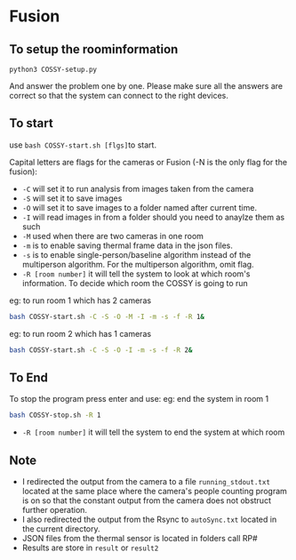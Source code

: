 # Fusion

## To setup the roominformation

```
python3 COSSY-setup.py
```
And answer the problem one by one. Please make sure all the answers are correct so that the system can connect to the right devices. 

## To start

use ```bash COSSY-start.sh [flgs]```to start.

Capital letters are flags for the cameras or Fusion (-N is the only flag for the fusion):
  - `-C` will set it to run analysis from images taken from the camera
  - `-S` will set it to save images
  - `-O` will set it to save images to a folder named after current time. 
  - `-I` will read images in from a folder should you need to anaylze them as such
  - `-M` used when there are two cameras in one room
  - `-m` is to enable saving thermal frame data in the json files.
  - `-s` is to enable single-person/baseline algorithm instead of the multiperson algorithm. For the multiperson algorithm, omit flag. 
  - `-R [room number]` it will tell the system to look at which room's information. To decide which room the COSSY is going to run

eg: to run room 1 which has 2 cameras
```bash
bash COSSY-start.sh -C -S -O -M -I -m -s -f -R 1&
```
eg: to run room 2 which has 1 cameras
```bash
bash COSSY-start.sh -C -S -O -I -m -s -f -R 2&
```

## To End

To stop the program press enter and use:
eg: end the system in room 1
```bash
bash COSSY-stop.sh -R 1
```
- `-R [room number]` it will tell the system to end the system at which room

## Note
- I redirected the output from the camera to a file ```running_stdout.txt``` located at the same place where the camera's people counting program is on so that the constant output from the camera does not obstruct further operation.
- I also redirected the output from the Rsync to ```autoSync.txt``` located in the current directory.
- JSON files from the thermal sensor is located in folders call RP#
- Results are store in ```result``` or ```result2```


## 

